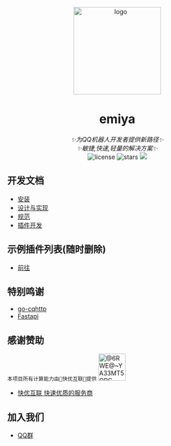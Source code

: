 
<p align='center'>
<img src='YA.png' width='200' alt='logo' aling='middle'/>
</p>


<div align="center">

# emiya
_✨为QQ机器人开发者提供新路径✨_\
_✨敏捷,快速,轻量的解决方案✨_
<br />
<img src="https://img.shields.io/github/license/Lixeer/emiya" alt="license">
<img src="https://img.shields.io/github/stars/Lixeer/emiya" alt="stars">
<img src="https://img.shields.io/badge/Support-Python%203.8%2B-green?">
</div>


## 开发文档


- [安装](./docs/启动文档.md)
- [设计与实现](baidu.com)
- [规范](./docs/规范.md)
- [插件开发](./docs/插件开发.md)

## 示例插件列表(随时删除)
- [前往](./docs/插件.md)



## 特别鸣谢


- [go-cqhttp](https://github.com/Mrs4s/go-cqhttp)
- [Fastapi](https://github.com/tiangolo/fastapi)
## 感谢赞助

`本项目所有计算能力由🏅快优互联🏅提供`
<img width="62" alt="@6RWE@~YA33MT5OPC P@A" src="https://github.com/Lixeer/emiya/assets/130777751/775857b2-f43b-4a92-8079-ea65838a0934">

- [快优互联 快速优质的服务商](http://www.kyvps.cn)

##  加入我们
- [QQ群](https://qm.qq.com/q/Z4I2QiKKk2)







